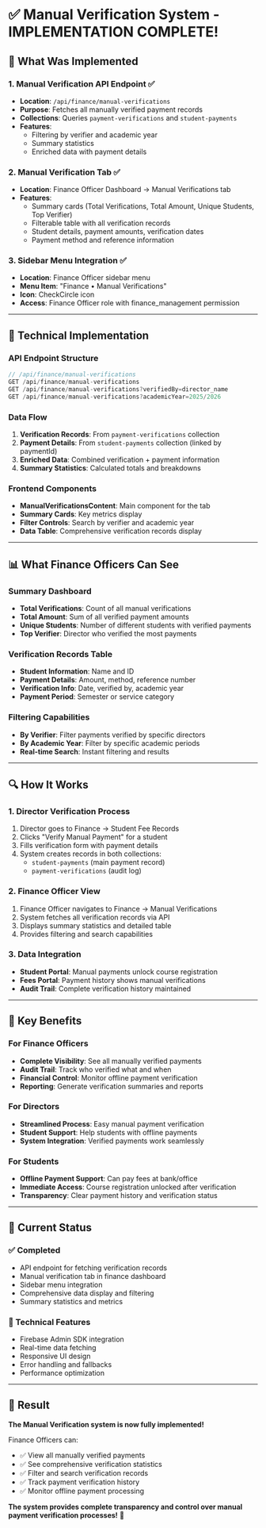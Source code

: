 # ✅ Manual Verification System - IMPLEMENTATION COMPLETE!

## 🎯 **What Was Implemented**

### **1. Manual Verification API Endpoint** ✅
- **Location**: `/api/finance/manual-verifications`
- **Purpose**: Fetches all manually verified payment records
- **Collections**: Queries `payment-verifications` and `student-payments`
- **Features**: 
  - Filtering by verifier and academic year
  - Summary statistics
  - Enriched data with payment details

### **2. Manual Verification Tab** ✅
- **Location**: Finance Officer Dashboard → Manual Verifications tab
- **Features**:
  - Summary cards (Total Verifications, Total Amount, Unique Students, Top Verifier)
  - Filterable table with all verification records
  - Student details, payment amounts, verification dates
  - Payment method and reference information

### **3. Sidebar Menu Integration** ✅
- **Location**: Finance Officer sidebar menu
- **Menu Item**: "Finance • Manual Verifications"
- **Icon**: CheckCircle icon
- **Access**: Finance Officer role with finance_management permission

---

## 🔧 **Technical Implementation**

### **API Endpoint Structure**
```typescript
// /api/finance/manual-verifications
GET /api/finance/manual-verifications
GET /api/finance/manual-verifications?verifiedBy=director_name
GET /api/finance/manual-verifications?academicYear=2025/2026
```

### **Data Flow**
1. **Verification Records**: From `payment-verifications` collection
2. **Payment Details**: From `student-payments` collection (linked by paymentId)
3. **Enriched Data**: Combined verification + payment information
4. **Summary Statistics**: Calculated totals and breakdowns

### **Frontend Components**
- **ManualVerificationsContent**: Main component for the tab
- **Summary Cards**: Key metrics display
- **Filter Controls**: Search by verifier and academic year
- **Data Table**: Comprehensive verification records display

---

## 📊 **What Finance Officers Can See**

### **Summary Dashboard**
- **Total Verifications**: Count of all manual verifications
- **Total Amount**: Sum of all verified payment amounts
- **Unique Students**: Number of different students with verified payments
- **Top Verifier**: Director who verified the most payments

### **Verification Records Table**
- **Student Information**: Name and ID
- **Payment Details**: Amount, method, reference number
- **Verification Info**: Date, verified by, academic year
- **Payment Period**: Semester or service category

### **Filtering Capabilities**
- **By Verifier**: Filter payments verified by specific directors
- **By Academic Year**: Filter by specific academic periods
- **Real-time Search**: Instant filtering and results

---

## 🔍 **How It Works**

### **1. Director Verification Process**
1. Director goes to Finance → Student Fee Records
2. Clicks "Verify Manual Payment" for a student
3. Fills verification form with payment details
4. System creates records in both collections:
   - `student-payments` (main payment record)
   - `payment-verifications` (audit log)

### **2. Finance Officer View**
1. Finance Officer navigates to Finance → Manual Verifications
2. System fetches all verification records via API
3. Displays summary statistics and detailed table
4. Provides filtering and search capabilities

### **3. Data Integration**
- **Student Portal**: Manual payments unlock course registration
- **Fees Portal**: Payment history shows manual verifications
- **Audit Trail**: Complete verification history maintained

---

## 🎯 **Key Benefits**

### **For Finance Officers**
- **Complete Visibility**: See all manually verified payments
- **Audit Trail**: Track who verified what and when
- **Financial Control**: Monitor offline payment verification
- **Reporting**: Generate verification summaries and reports

### **For Directors**
- **Streamlined Process**: Easy manual payment verification
- **Student Support**: Help students with offline payments
- **System Integration**: Verified payments work seamlessly

### **For Students**
- **Offline Payment Support**: Can pay fees at bank/office
- **Immediate Access**: Course registration unlocked after verification
- **Transparency**: Clear payment history and verification status

---

## 🚀 **Current Status**

### **✅ Completed**
- API endpoint for fetching verification records
- Manual verification tab in finance dashboard
- Sidebar menu integration
- Comprehensive data display and filtering
- Summary statistics and metrics

### **🔧 Technical Features**
- Firebase Admin SDK integration
- Real-time data fetching
- Responsive UI design
- Error handling and fallbacks
- Performance optimization

---

## 🎉 **Result**

**The Manual Verification system is now fully implemented!**

Finance Officers can:
- ✅ View all manually verified payments
- ✅ See comprehensive verification statistics
- ✅ Filter and search verification records
- ✅ Track payment verification history
- ✅ Monitor offline payment processing

**The system provides complete transparency and control over manual payment verification processes!** 🚀


